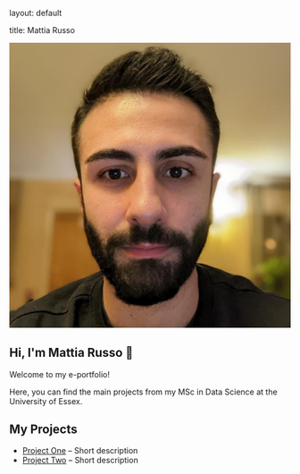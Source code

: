 layout: default

title: Mattia Russo

![Mattia Russo](/asset/Foto.png)

## Hi, I'm Mattia Russo 👋

Welcome to my e-portfolio!  

Here, you can find the main projects from my MSc in Data Science at the University of Essex.

## My Projects

- [Project One]() – Short description
- [Project Two]() – Short description
